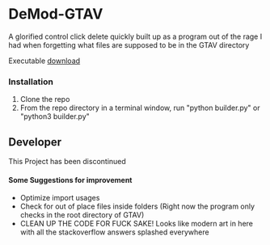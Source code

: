 # DeMod-GTAV
A glorified control click delete quickly built up as a program out of the rage I had when forgetting what files are supposed to be in the GTAV directory

Executable [download](https://github.com/Trogiken/DeMod-GTAV/releases/download/1.6.21/DeModGTAV.exe)

### Installation
1. Clone the repo
3. From the repo directory in a terminal window, run "python builder.py" or "python3 builder.py"


## Developer
This Project has been discontinued

#### Some Suggestions for improvement
* Optimize import usages
* Check for out of place files inside folders (Right now the program only checks in the root directory of GTAV)
* CLEAN UP THE CODE FOR FUCK SAKE! Looks like modern art in here with all the stackoverflow answers splashed everywhere
